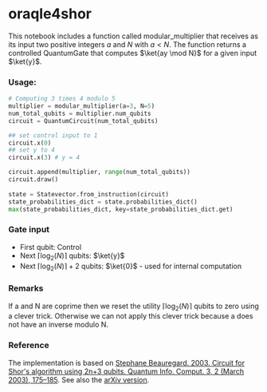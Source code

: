 # oraqle4shor

This notebook includes a function called modular_multiplier that receives as its input two positive integers $a$ and $N$ with $a < N$. The function returns a controlled QuantumGate that computes $\ket{ay \mod N}$ for a given input $\ket{y}$.

### Usage:

```python
# Computing 3 times 4 modulo 5
multiplier = modular_multiplier(a=3, N=5)
num_total_qubits = multiplier.num_qubits
circuit = QuantumCircuit(num_total_qubits)

## set control input to 1
circuit.x(0)
## set y to 4
circuit.x(3) # y = 4

circuit.append(multiplier, range(num_total_qubits))
circuit.draw()
 
state = Statevector.from_instruction(circuit)
state_probabilities_dict = state.probabilities_dict()
max(state_probabilities_dict, key=state_probabilities_dict.get)
```

### Gate input

* First qubit: Control
* Next $\left\lceil\log_2(N)\right\rceil$ qubits: $\ket{y}$
* Next $\left\lceil\log_2(N)\right\rceil+2$ qubits: $\ket{0}$ - used for internal computation

### Remarks

If a and N are coprime then we reset the utility $\left\lceil\log_2(N)\right\rceil$ qubits to zero using a clever trick. Otherwise we can not apply this clever trick because a does not have an inverse modulo N.

### Reference

The implementation is based on [Stephane Beauregard. 2003. Circuit for Shor's algorithm using 2n+3 qubits. Quantum Info. Comput. 3, 2 (March 2003), 175–185](https://dl.acm.org/doi/10.5555/2011517.2011525). See also the [arXiv version](https://arxiv.org/abs/quant-ph/0205095).